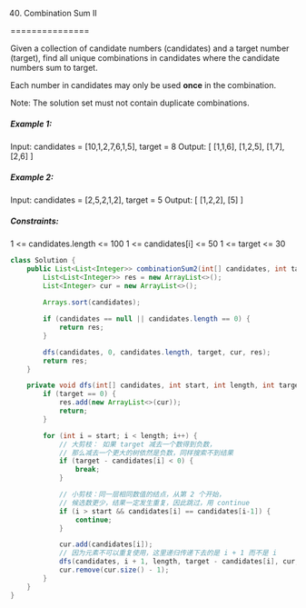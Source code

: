 40. Combination Sum II

===============

Given a collection of candidate numbers (candidates) and a target number (target), find all unique combinations in candidates where the candidate numbers sum to target.

Each number in candidates may only be used **once** in the combination.

Note: The solution set must not contain duplicate combinations.

##### Example 1:

Input: candidates = [10,1,2,7,6,1,5], target = 8
Output: 
[
[1,1,6],
[1,2,5],
[1,7],
[2,6]
]

##### Example 2:

Input: candidates = [2,5,2,1,2], target = 5
Output: 
[
[1,2,2],
[5]
]

##### Constraints:

1 <= candidates.length <= 100
1 <= candidates[i] <= 50
1 <= target <= 30

```java
class Solution {
    public List<List<Integer>> combinationSum2(int[] candidates, int target) {
        List<List<Integer>> res = new ArrayList<>();
        List<Integer> cur = new ArrayList<>();
        
        Arrays.sort(candidates);

        if (candidates == null || candidates.length == 0) {
            return res;
        }

        dfs(candidates, 0, candidates.length, target, cur, res);
        return res;
    }

    private void dfs(int[] candidates, int start, int length, int target, List<Integer> cur, List<List<Integer>> res) {
        if (target == 0) {
            res.add(new ArrayList<>(cur));
            return;
        }

        for (int i = start; i < length; i++) {
            // 大剪枝： 如果 target 减去一个数得到负数，
            // 那么减去一个更大的树依然是负数，同样搜索不到结果
            if (target - candidates[i] < 0) {
                break;
            }

            // 小剪枝：同一层相同数值的结点，从第 2 个开始，
            // 候选数更少，结果一定发生重复，因此跳过，用 continue
            if (i > start && candidates[i] == candidates[i-1]) {
                continue;
            }

            cur.add(candidates[i]);
            // 因为元素不可以重复使用，这里递归传递下去的是 i + 1 而不是 i
            dfs(candidates, i + 1, length, target - candidates[i], cur, res);
            cur.remove(cur.size() - 1);
        }
    }
}
```

